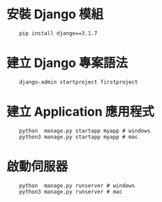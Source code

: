 # 安裝 Django 模組
```shell
    pip install django==3.1.7
```

# 建立 Django 專案語法
```shell
    django-admin startproject firstproject
```

# 建立 Application 應用程式
```shell
    python  manage.py startapp myapp # windows
    python3 manage.py startapp myapp # mac
```

# 啟動伺服器
```shell
    python  manage.py runserver # windows
    python3 manage.py runserver # mac
```
